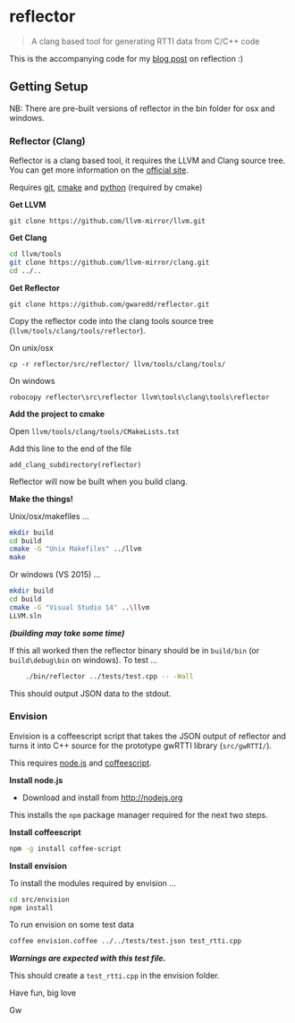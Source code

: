 # reflector
> A clang based tool for generating RTTI data from C/C++ code

This is the accompanying code for my [blog post](http://gwaredd.blogspot.co.uk/2015/12/reflection-on-reflections-part-1.html) on reflection :)

## Getting Setup

NB: There are pre-built versions of reflector in the bin folder for osx and windows.

### Reflector (Clang)

Reflector is a clang based tool, it requires the LLVM and Clang source tree. You can get more information on the [official site](http://clang.llvm.org/get_started.html).

Requires [git](https://git-scm.com/), [cmake](https://cmake.org/) and [python](https://www.python.org/) (required by cmake)


**Get LLVM**

```
git clone https://github.com/llvm-mirror/llvm.git
```

**Get Clang**

```bash
cd llvm/tools
git clone https://github.com/llvm-mirror/clang.git
cd ../..
```

**Get Reflector**
```
git clone https://github.com/gwaredd/reflector.git
```
Copy the reflector code into the clang tools source tree (`llvm/tools/clang/tools/reflector`).

On unix/osx
```
cp -r reflector/src/reflector/ llvm/tools/clang/tools/
```

On windows

```
robocopy reflector\src\reflector llvm\tools\clang\tools\reflector
```

**Add the project to cmake**

Open `llvm/tools/clang/tools/CMakeLists.txt`

Add this line to the end of the file

```
add_clang_subdirectory(reflector)
```

Reflector will now be built when you build clang.

**Make the things!**

Unix/osx/makefiles ...
```bash
mkdir build
cd build
cmake -G "Unix Makefiles" ../llvm
make
```

Or windows (VS 2015) ...
```bash
mkdir build
cd build
cmake -G "Visual Studio 14" ..\llvm
LLVM.sln
```

***(building may take some time)***

If this all worked then the reflector binary should be in `build/bin` (or `build\debug\bin` on windows). To test ...

```bash
    ./bin/reflector ../tests/test.cpp -- -Wall
```

This should output JSON data to the stdout.

### Envision

Envision is a coffeescript script that takes the JSON output of reflector and turns it into C++ source for the prototype gwRTTI library (`src/gwRTTI/`).

This requires [node.js](https://nodejs.org/) and [coffeescript](http://coffeescript.org/).

**Install node.js**
* Download and install from http://nodejs.org

This installs the `npm` package manager required for the next two steps.

**Install coffeescript**

```bash
npm -g install coffee-script
```

**Install envision**

To install the modules required by envision ...
```bash
cd src/envision
npm install
```
To run envision on some test data
```bash
coffee envision.coffee ../../tests/test.json test_rtti.cpp
```

***Warnings are expected with this test file.***

This should create a `test_rtti.cpp` in the envision folder.

Have fun, big love

Gw
